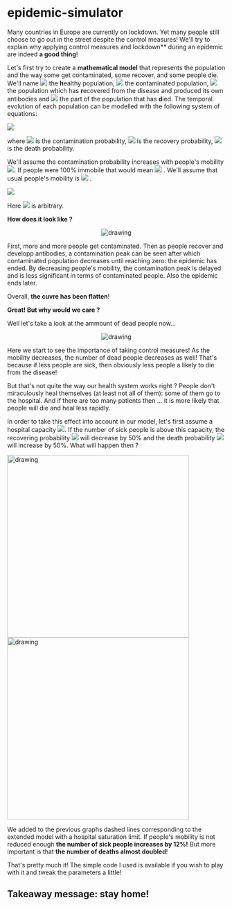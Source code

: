 # epidemic-simulator

Many countries in Europe are currently on lockdown. Yet many people still choose to go out in the street despite the control measures!
We'll try to explain why applying control measures and lockdown** during an epidemic are indeed **a good thing**!


Let's first try to create a **mathematical model** that represents the population and the way some get contaminated, some recover, and some people die.
We'll name <img src="https://render.githubusercontent.com/render/math?math=P_h"> the **h**ealthy population, <img src="https://render.githubusercontent.com/render/math?math=P_c"> the **c**ontaminated population, <img src="https://render.githubusercontent.com/render/math?math=P_r"> the population which has **r**ecovered from the disease and produced its own antibodies and <img src="https://render.githubusercontent.com/render/math?math=P_d"> the part of the population that has **d**ied.
The temporal evolution of each population can be modelled with the following system of equations:

<img src="https://render.githubusercontent.com/render/math?math=\left\{\begin{array}{l}\frac{\partial P_{h}}{\partial t}=-K_{c} P_{h} P_{c} \\ \\\frac{\partial P_{c}}{\partial t}=K_{c} P_{h} P_{c}-K_{r} P_{c}-K_{d} P_{c} \\ \\\frac{\partial P_{r}}{\partial t}=K_{r} P_{c} \\ \\\frac{\partial P_{d}}{\partial r}=K_{d} P_{c} \\ \\P_h = P_{h_0} \quad \mathrm{and}  \quad P_c = P_{c_0} \quad \mathrm{for} \quad t=0\end{array}\right.">

where <img src="https://render.githubusercontent.com/render/math?math=K_c"> is the contamination probability, <img src="https://render.githubusercontent.com/render/math?math=K_r"> is the recovery probability, <img src="https://render.githubusercontent.com/render/math?math=K_d"> is the death probability.

We'll assume the contamination probability increases with people's mobility <img src="https://render.githubusercontent.com/render/math?math=v">.
If people were 100% immobile that would mean <img src="https://render.githubusercontent.com/render/math?math=v = 0"> . We'll assume that usual people's mobility is <img src="https://render.githubusercontent.com/render/math?math=v = 1"> .

<img src="https://render.githubusercontent.com/render/math?math=K_c = 0.4 \cdotv">

Here <img src="https://render.githubusercontent.com/render/math?math=0.4"> is arbitrary.

**How does it look like ?**

<p align="center">
    <img src="https://user-images.githubusercontent.com/40028739/76973966-e6380880-6930-11ea-8ec8-cf7c3003f69f.png" alt="drawing"/>
</p>
First, more and more people get contaminated. Then as people recover and developp antibodies, a contamination peak can be seen after which contaminated population decreases until reaching zero: the epidemic has ended.
By decreasing people's mobility, the contamination peak is delayed and is less significant in terms of contaminated people. Also the epidemic ends later.

Overall, **the cuvre has been flatten**!

**Great! But why would we care ?**

Well let's take a look at the ammount of dead people now...
<p align="center">
    <img src="https://user-images.githubusercontent.com/40028739/76974131-1ed7e200-6931-11ea-9654-324073f08d50.png" alt="drawing"/>
</p>
Here we start to see the importance of taking control measures! As the mobility decreases, the number of dead people decreases as well!
That's because if less people are sick, then obviously less people a likely to die from the disease!

But that's not quite the way our health system works right ? People don't miraculously heal themselves (at least not all of them): some of them go to the hospital. And if there are too many patients then ... it is more likely that people will die and heal less rapidly.

In order to take this effect into account in our model, let's first assume a hospital capacity <img src="https://render.githubusercontent.com/render/math?math=C">. If the number of sick people is above this capacity, the recovering probability <img src="https://render.githubusercontent.com/render/math?math=K_r"> will decrease by 50% and the death probability <img src="https://render.githubusercontent.com/render/math?math=K_d"> will increase by 50%.
What will happen then ?

<img src="https://user-images.githubusercontent.com/40028739/76974014-f9e36f00-6930-11ea-8da8-2cf38e16fe74.png" alt="drawing" width="420"/><img src="https://user-images.githubusercontent.com/40028739/76974237-3fa03780-6931-11ea-9d15-87671ad77bbf.png" alt="drawing" width="420"/>

We added to the previous graphs dashed lines corresponding to the extended model with a hospital saturation limit.
If people's mobility is not reduced enough **the number of sick people increases by 12%!** But more important is that **the number of deaths almost doubled**!

That's pretty much it!
The simple code I used is available if you wish to play with it and tweak the parameters a little!

## Takeaway message: stay home!
